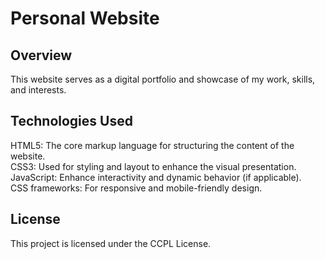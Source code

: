 # Personal Website

## Overview
This website serves as a digital portfolio and showcase of my work, skills, and interests.

## Technologies Used
HTML5: The core markup language for structuring the content of the website.\
CSS3: Used for styling and layout to enhance the visual presentation.\
JavaScript: Enhance interactivity and dynamic behavior (if applicable).\
CSS frameworks: For responsive and mobile-friendly design.

## License
This project is licensed under the CCPL License.
